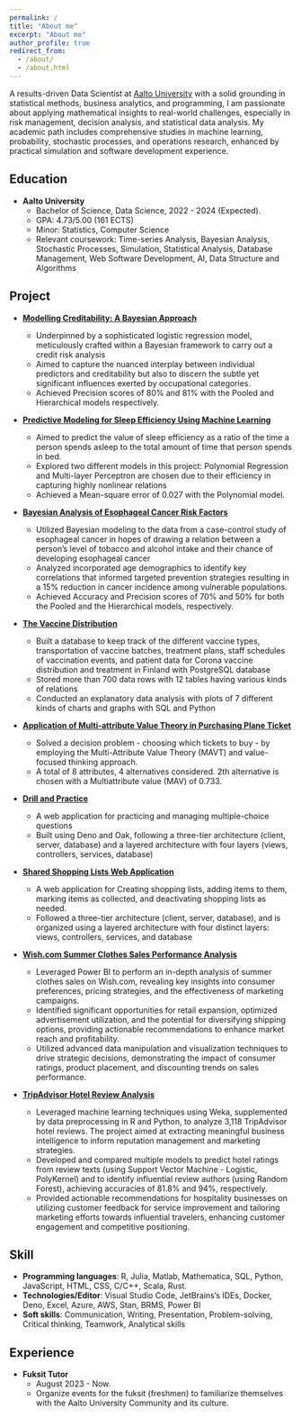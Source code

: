 ```yaml
---
permalink: /
title: "About me"
excerpt: "About me"
author_profile: true
redirect_from: 
  - /about/
  - /about.html
---
```


A results-driven Data Scientist at [Aalto University](https://www.aalto.fi/en) with a solid grounding in statistical methods, business analytics, and programming, I am passionate about applying mathematical insights to real-world challenges, especially in risk management, decision analysis, and statistical data analysis. My academic path includes comprehensive studies in machine learning, probability, stochastic processes, and operations research, enhanced by practical simulation and software development experience. 

Education
------
  * **Aalto University**
    * Bachelor of  Science, Data Science, 2022 - 2024 (Expected).
    * GPA: 4.73/5.00 (161 ECTS)
    *  Minor: Statistics, Computer Science
    * Relevant coursework: Time-series Analysis, Bayesian Analysis, Stochastic Processes, Simulation, Statistical Analysis, Database Management, Web Software Development, AI, Data Structure and Algorithms

Project
------
  * **[Modelling Creditability: A Bayesian Approach](https://github.com/quan22022003/Modelling-Creditability-A-Bayesian-Approach)**
    * Underpinned by a sophisticated logistic regression model, meticulously crafted within a Bayesian framework to carry out a credit risk
analysis
    * Aimed to capture the nuanced interplay between individual predictors and creditability but also to discern the subtle yet significant
influences exerted by occupational categories.
    * Achieved Precision scores of 80% and 81% with the Pooled and Hierarchical models respectively.

  * **[Predictive Modeling for Sleep Efficiency Using Machine Learning](https://github.com/quan22022003/Predictive-Modeling-for-Sleep-Efficiency-Using-Machine-Learning)**
    * Aimed to predict the value of sleep efficiency as a ratio of the time a person spends asleep to the total amount of time that person
spends in bed.
    * Explored two different models in this project: Polynomial Regression and Multi-layer Perceptron are chosen due to their efficiency in
capturing highly nonlinear relations
    * Achieved a Mean-square error of 0.027 with the Polynomial model.

  * **[Bayesian Analysis of Esophageal Cancer Risk Factors](https://github.com/quan22022003/Bayesian-Analysis-of-Esophageal-Cancer-Risk-Factors)**
    * Utilized Bayesian modeling to the data from a case-control study of esophageal cancer in hopes of drawing a relation between a
person’s level of tobacco and alcohol intake and their chance of developing esophageal cancer
    * Analyzed incorporated age demographics to identify key correlations that informed targeted prevention strategies resulting in a 15%
reduction in cancer incidence among vulnerable populations.
    * Achieved Accuracy and Precision scores of 70% and 50% for both the Pooled and the Hierarchical models, respectively.
      
  * **[The Vaccine Distribution](https://github.com/quan22022003/Vaccine-Distribution)**
    * Built a database to keep track of the different vaccine types, transportation of vaccine batches, treatment plans, staff schedules of
vaccination events, and patient data for Corona vaccine distribution and treatment in Finland with PostgreSQL database
    * Stored more than 700 data rows with 12 tables having various kinds of relations
    * Conducted an explanatory data analysis with plots of 7 different kinds of charts and graphs with SQL and Python
  
  * **[Application of Multi-attribute Value Theory in Purchasing Plane Ticket](https://github.com/quan22022003/Application-of-Multi-attribute-Value-Theory-in-Purchasing-Plane-Ticket)**
    * Solved a decision problem - choosing which tickets to buy - by employing the Multi-Attribute Value Theory (MAVT) and value-focused
thinking approach.
    * A total of 8 attributes, 4 alternatives considered. 2th alternative is chosen with a Multiattribute value (MAV) of 0.733.

  * **[Drill and Practice](https://github.com/quan22022003/Drill-and-Practice)**
    * A web application for practicing and managing multiple-choice questions
    * Built using Deno and Oak, following a three-tier architecture (client, server, database) and a layered architecture with four layers
(views, controllers, services, database)

  * **[Shared Shopping Lists Web Application](https://github.com/quan22022003/shopping-lists-web)**
    * A web application for Creating shopping lists, adding items to them, marking items as collected, and deactivating shopping lists as
needed.
    * Followed a three-tier architecture (client, server, database), and is organized using a layered architecture with four distinct layers:
views, controllers, services, and database

  * **[Wish.com Summer Clothes Sales Performance Analysis](https://github.com/quan22022003/Wish.com-Summer-Clothes-Sales-Performance-Analysis)**
    * Leveraged Power BI to perform an in-depth analysis of summer clothes sales on Wish.com, revealing key insights into consumer preferences, pricing strategies, and the effectiveness of marketing campaigns.
    * Identified significant opportunities for retail expansion, optimized advertisement utilization, and the potential for diversifying shipping options, providing actionable recommendations to enhance market reach and profitability.
    * Utilized advanced data manipulation and visualization techniques to drive strategic decisions, demonstrating the impact of consumer ratings, product placement, and discounting trends on sales performance.

  * **[TripAdvisor Hotel Review Analysis](https://github.com/quan22022003/TripAdvisor-Hotel-Review-Analysis)**
    * Leveraged machine learning techniques using Weka, supplemented by data preprocessing in R and Python, to analyze 3,118 TripAdvisor hotel reviews. The project aimed at extracting meaningful business intelligence to inform reputation management and marketing strategies.
    *  Developed and compared multiple models to predict hotel ratings from review texts (using Support Vector Machine - Logistic, PolyKernel) and to identify influential review authors (using Random Forest), achieving accuracies of 81.8% and 94%, respectively.
    *  Provided actionable recommendations for hospitality businesses on utilizing customer feedback for service improvement and tailoring marketing efforts towards influential travelers, enhancing customer engagement and competitive positioning. 


Skill
------
* **Programming languages**: R, Julia, Matlab, Mathematica, SQL, Python, JavaScript, HTML, CSS, C/C++, Scala, Rust.
* **Technologies/Editor**: Visual Studio Code, JetBrains’s IDEs, Docker, Deno, Excel, Azure, AWS, Stan, BRMS, Power BI
* **Soft skills**: Communication, Writing, Presentation, Problem-solving, Critical thinking, Teamwork, Analytical skills

Experience
------
* **Fuksit Tutor**
    * August 2023 - Now.
    * Organize events for the fuksit (freshmen) to familiarize themselves with the Aalto University Community and its culture.
